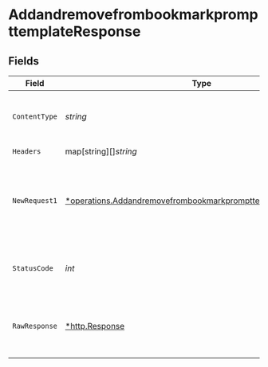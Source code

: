 # AddandremovefrombookmarkprompttemplateResponse


## Fields

| Field                                                                                                                                                | Type                                                                                                                                                 | Required                                                                                                                                             | Description                                                                                                                                          | Example                                                                                                                                              |
| ---------------------------------------------------------------------------------------------------------------------------------------------------- | ---------------------------------------------------------------------------------------------------------------------------------------------------- | ---------------------------------------------------------------------------------------------------------------------------------------------------- | ---------------------------------------------------------------------------------------------------------------------------------------------------- | ---------------------------------------------------------------------------------------------------------------------------------------------------- |
| `ContentType`                                                                                                                                        | *string*                                                                                                                                             | :heavy_check_mark:                                                                                                                                   | HTTP response content type for this operation                                                                                                        |                                                                                                                                                      |
| `Headers`                                                                                                                                            | map[string][]*string*                                                                                                                                | :heavy_check_mark:                                                                                                                                   | N/A                                                                                                                                                  |                                                                                                                                                      |
| `NewRequest1`                                                                                                                                        | [*operations.AddandremovefrombookmarkprompttemplateNewRequest1](../../../pkg/models/operations/addandremovefrombookmarkprompttemplatenewrequest1.md) | :heavy_minus_sign:                                                                                                                                   | OK                                                                                                                                                   | {<br/>"status": "success",<br/>"message": "Product Deleted Permanently"<br/>}                                                                        |
| `StatusCode`                                                                                                                                         | *int*                                                                                                                                                | :heavy_check_mark:                                                                                                                                   | HTTP response status code for this operation                                                                                                         |                                                                                                                                                      |
| `RawResponse`                                                                                                                                        | [*http.Response](https://pkg.go.dev/net/http#Response)                                                                                               | :heavy_check_mark:                                                                                                                                   | Raw HTTP response; suitable for custom response parsing                                                                                              |                                                                                                                                                      |